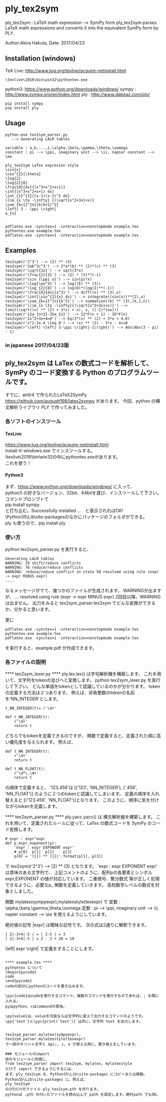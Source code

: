 # ply_tex2sym

ply_tex2sym : LaTeX math expression --> SymPy form
ply_tex2sym parses LaTeX math expressions and converts it into the equivalent SymPy form by PLY.

Author:Akira Hakuta,  Date: 2017/04/23

## Installation (windows)

TeX Live:  <http://www.tug.org/texlive/acquire-netinstall.html>

```
\texlive\2016\bin\win32\pythontex.exe
```

python3: <https://www.python.org/downloads/windows/>
sympy : <http://www.sympy.org/en/index.html>
ply : <http://www.dabeaz.com/ply/>
```
pip install sympy
pip install ply
```


## Usage
```
python.exe tex2sym_parser.py
   --> Generating LALR tables
   
variable : a,b,...,z,\alpha,\beta,\gamma,\theta,\oomega
constant : pi --> \ppi, imaginary unit --> \ii, napier constant --> \ee

ply_tex2sym LaTex expresion style
\sin{x}
\cos^{2}{\theta}
\log{2}
\log{2}{8}
\frac{d}{dx}{(x^3+x^2+x+1)}
\int{(x^3+x^2+x+1) dx}
\int_{1}^{3}{(x-1)(x-3)^2 dx}
\lim_{x \to -\infty} {(\sqrt{x^2+3x}+x)}
\sum_{k=1}^{n}{k(k+1)^2}
\left| 3 - \ppi \right|
a_{n}


pdflatex.exe -synctex=1 -interaction=nonstopmode example.tex
pythontex.exe example.tex
pdflatex.exe -synctex=1 -interaction=nonstopmode example.tex
```
## Examples

```
tex2sym(r'2^3') --> (2) ** (3)
tex2sym(r'2ab^2c^3') --> 2*a*(b) ** (2)*(c) ** (3)
tex2sym(r'\sqrt{3x}') --> sqrt(3*x)
tex2sym(r'\frac{2}{3}') --> (2) * (3)**(-1)
tex2sym(r'\sin {\ppi x}') --> sin(pi*x)
tex2sym(r'\log{\ee^3}') --> log((E) ** (3))
tex2sym(r'\log_{2}{8}') --> log(8)*(log(2)**(-1))
tex2sym(r'\frac{d}{dx}{x^3}') --> diff((x) ** (3),x)
tex2sym(r'\int{\sin^{2}{x} dx}') --> integrate((sin(x))**(2),x)
tex2sym(r'\sum_{k=1}^{n}{k^3}') --> summation((k) ** (3),(k,1,n))
tex2sym(r'\lim_{x \to -\infty}{(\sqrt{x^2+3x}+x)}') --> limit((sqrt((x) ** (2) + 3*x) + x), x, ((-1)*(oo)))
tex2sym(r'12a_{n+1}-35a_{n}') --> 12*F(n + 1) - 35*F(n)
tex2sym(r'2x^2+3x+4=0') --> Eq(2*(x) ** (2) + 3*x + 4,0)
tex2sym(r'x^2-3x-4 \leq 0') --> (x) ** (2) - 3*x - 4<=0
tex2sym(r'\left| \left| 3-\ppi \right|-1\right|') --> Abs(Abs(3 - pi) - 1)
```

### in japanese 2017/04/23版

## ply_tex2sym は LaTex の数式コードを解析して、SymPy のコード変換する Python のプログラムツールです。
すでに、antlr4 で作られたLaTeX2SymPy <https://github.com/augustt198/latex2sympy> があります。
今回、python の構文解析ライブラリ PLY で作ってみました。



### 各ソフトのインスツール
#### TexLive
<https://www.tug.org/texlive/acquire-netinstall.html>  
install-tl-windows.exe でインスツールする。  
\texlive\2016\bin\win32の中にpythontex.exeがあります。  
これを使う！  

#### Python3
まず、<https://www.python.org/downloads/windows/> に入って、  
python3 の好きなバージョン、32bit、64bitを選び、インスツールして下さい。
コマンドプロンプトで  
pip install sympy  
と打ち込む。Successfully installed ...　と表示されればOK!  
\Python35\Lib\site-packagesのなかにパッケージのフォルダができる。  
ply も使うので、pip install ply

### 使い方
python tex2sym_parser.py
を実行すると、
```
Generating LALR tables
WARNING: 29 shift/reduce conflicts
WARNING: 76 reduce/reduce conflicts
WARNING: reduce/reduce conflict in state 58 resolved using rule (expr -> expr MINUS expr)
....
```

なるメッセージがでて、幾つかのファイルが生成されます。
WARNINGが出ますが、
... resolved using rule (expr -> expr MINUS expr)
2回目以降、WARNINGは出ません。
出力をみると
tex2sym_parser.tex2sym
でどんな変換ができるか、分かると思います。

更に
```
pdflatex.exe -synctex=1 -interaction=nonstopmode example.tex
pythontex.exe example.tex
pdflatex.exe -synctex=1 -interaction=nonstopmode example.tex
```
を実行すると、example.pdf が作成できます。

### 各ファイルの説明
**** tex2sym_lexer.py ****
ply.lex.lex() は字句解析機を構築します。
これを用いて、文字列をtokenの並びへと変換します。
python tex2sym_lexer.py
を実行して下さい。
どんな単語をtokenとして認識しているのかが分かります。
tokenの定義する方法は２つあります。
例えば、非負整数のtokenの名前を'NN_INTEGER'とします。
```
t_NN_INTEGER(t)= r'\d+'

def t_NN_INTEGER(t):
	r'\d+'
    return t
```
どちらでもtokenを定義できるのですが、
関数で定義すると、定義された順に高い優先度を与えられます。
例えば、
```
def t_NN_INTEGER(t):
    r'\d+'
    return t
    
def t_NN_FLOAT(t):
    r'\d*\.\d+'
    return t
```
の順序で定義すると、
'123.456'は
[('123', 'NN_INTEGER'), ('.456', 'NN_FLOAT')] のように２つのtokenと認識してしまいます。
定義の順序を入れ替えると
[('123.456', 'NN_FLOAT')]となります。
このように、順序に気を付けながらtokenを定義します。

**** tex2sym_parser.py ****
ply.yacc.yacc() は 構文解析器を構築します。
これを用いて、定義されたルールに従って、LaTex の数式コードを SymPy のコード変換します。
```
# expr : expr^expr
def p_expr_exponent(p):
    'expr : expr EXPONENT expr'
    # p[0]  p[1]  p[2]    p[3]
    p[0] = '({}) ** ({})'.format(p[1], p[3])
```
で tex2sym(r'2^3') --> (2) ** (3) となります。
’expr : expr EXPONENT expr' は意味のある文字列で、
上記コメントのように、配列pの各要素とシンボル expr,EXPONENT の値が対応しています。
二重根号、繁分数式 等が正しく処理できるように、必要なp_ 関数を定義していきます。
高校数学レベルの数式を対象としました。

関数 mylatex(sympyexpr),mylatexstyle(texexpr) で
変数 : \alpha,\beta,\gamma,\theta,\oomega
定数 : pi --> \ppi, imaginary unit --> \ii, napier constant --> \ee
を使えるようにしています。

絶対値の記号 |expr| は曖昧な記号です。
次の式は2通りに解釈できます。
```
| 2|-3+4|-5 | = | 2-5 | = 3
| 2|-3+4|-5 | = 2 - 3 + 20 = 19
```
\left| expr \right| で定義をすることにします。
   

```

**** example.tex ****
pythontex について  
\begin{pycode}  
code  
\end{pycode}  
codeの部分にpythonのコードを書き込みます。  

\pyc{code}はcodeを実行するコマンド。複数のコマンドを実行するのであれば、; を間に入れる。  
pyはpython、cはcommandの意味。

\py{value}は、valueを可能ならば文字列に変えて出力するコマンドのようです。  
\py{'text'}と\pyc{print('text')} は共に、文字列 text を出力します。  


tex2sym_parser.mylatex(sympyexpr), tex2sym_parser.mylatexstyle(texexpr)
で一部のギリシャ文字と &pi;, i, e が使える用に、置き換えをしています。

### モジュールのimport
他のモジュールと同様に、  
from tex2sym_parser import tex2sym, mylatex, mylatexstyle
だけで import できるようにするには、  
まず、ply_tex2sym を、Python35\Lib\site-packages にコピーまたは移動。  
Python35\Lib\site-packages に、例えば、  
ply_tex2sym  
の1行だけのファイル ply_tex2sym.pth を作ります。  
pythonは .pth の付いたファイルを読み込んで path を設定します。絶対path でもOK。  





